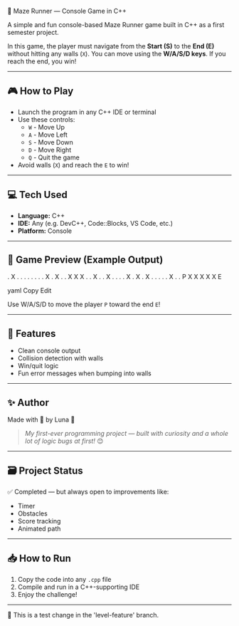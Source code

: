  🧩 Maze Runner — Console Game in C++

A simple and fun console-based Maze Runner game built in C++ as a first semester project.

In this game, the player must navigate from the **Start (S)** to the **End (E)** without hitting any walls (`X`). You can move using the **W/A/S/D keys**. If you reach the end, you win!

---

## 🎮 How to Play

- Launch the program in any C++ IDE or terminal
- Use these controls:
  - `W` - Move Up
  - `A` - Move Left
  - `S` - Move Down
  - `D` - Move Right
  - `Q` - Quit the game
- Avoid walls (`X`) and reach the `E` to win!

---

## 💻 Tech Used

- **Language:** C++
- **IDE:** Any (e.g. DevC++, Code::Blocks, VS Code, etc.)
- **Platform:** Console

---

## 📌 Game Preview (Example Output)

 . X . . . .
. . . . X . X
. . X X X . .
X . . X . . .
. X . X . X .
. . . . X . .
P X X X X X E

yaml
Copy
Edit

Use W/A/S/D to move the player `P` toward the end `E`!

---

## 🧠 Features

- Clean console output
- Collision detection with walls
- Win/quit logic
- Fun error messages when bumping into walls

---

## ✨ Author

Made with 💜 by Luna 🌙  
> *My first-ever programming project — built with curiosity and a whole lot of logic bugs at first!* 😊

---

## 🗃️ Project Status

✅ Completed — but always open to improvements like:
- Timer
- Obstacles
- Score tracking
- Animated path

---

## 📥 How to Run

1. Copy the code into any `.cpp` file
2. Compile and run in a C++-supporting IDE
3. Enjoy the challenge!

---

🧪 This is a test change in the 'level-feature' branch.
